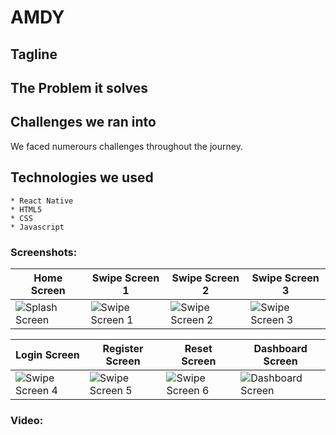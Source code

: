 # AMDY
## Tagline
## The Problem it solves


## Challenges we ran into
We faced numerours challenges throughout the journey.

## Technologies we used
    * React Native
    * HTML5
    * CSS
    * Javascript
### Screenshots:

| Home Screen | Swipe Screen 1 | Swipe Screen 2 | Swipe Screen 3 |
| --- | --- | --- | --- |
| ![Splash Screen](https://user-images.githubusercontent.com/55031190/130017088-9944793d-ae6f-4710-a1ad-b4513bcf523d.png) | ![Swipe Screen 1](https://user-images.githubusercontent.com/55031190/130017274-b39e2b20-e4f6-4b30-a8ed-acae66c8ea37.png) | ![Swipe Screen 2](https://user-images.githubusercontent.com/55031190/130017326-8460659f-9cad-446f-936d-77deb537499c.png) | ![Swipe Screen 3](https://user-images.githubusercontent.com/55031190/130017383-7fae08f8-aff7-48ff-9813-35c4d2fe01e7.png) |

| Login Screen | Register Screen | Reset Screen | Dashboard Screen |
| --- | --- | --- | --- |
| ![Swipe Screen 4](https://user-images.githubusercontent.com/55031190/130017501-7ce911a9-2617-4a42-ab8e-82e341db8a9d.png) | ![Swipe Screen 5](https://user-images.githubusercontent.com/55031190/130017513-0df0f504-cef9-4f0f-b149-ec40acb2deb6.png) | ![Swipe Screen 6](https://user-images.githubusercontent.com/55031190/130017533-2fe232c9-8aba-44d5-a2dc-696067800f46.png) | ![Dashboard Screen](https://user-images.githubusercontent.com/55031190/130017547-33f32cc1-debb-4548-a7df-dd23f96d6217.png) |
### Video:

